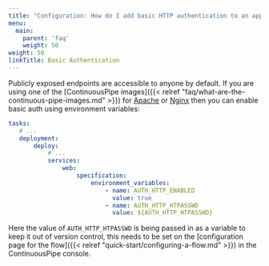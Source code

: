 ```yaml
---
title: "Configuration: How do I add basic HTTP authentication to an application?"
menu:
  main:
    parent: 'faq'
    weight: 50
weight: 50
linkTitle: Basic Authentication
---
```

Publicly exposed endpoints are accessible to anyone by default. If you are using one of the [ContinuousPipe images]({{< relref "faq/what-are-the-continuous-pipe-images.md" >}}) for [Apache](https://github.com/continuouspipe/dockerfiles/tree/master/php-apache#basic-authentication) or [Nginx](https://github.com/continuouspipe/dockerfiles/tree/master/php-nginx#basic-authentication) then you can enable basic auth using environment variables:

```yaml
tasks:
   # ...
   deployment:
       deploy:
           # ...
           services:
               web:
                   specification:
                       environment_variables:
                           - name: AUTH_HTTP_ENABLED
                             value: true
                           - name: AUTH_HTTP_HTPASSWD
                             value: ${AUTH_HTTP_HTPASSWD}
```

Here the value of `AUTH_HTTP_HTPASSWD` is being passed in as a variable to keep it out of version control, this needs to be set on the [configuration page for the flow]({{< relref "quick-start/configuring-a-flow.md" >}}) in the ContinuousPipe console.
